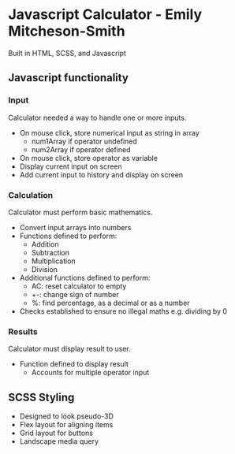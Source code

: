 # Javascript Calculator - Emily Mitcheson-Smith
Built in HTML, SCSS, and Javascript

## Javascript functionality
### Input
Calculator needed a way to handle one or more inputs.
- On mouse click, store numerical input as string in array
    - num1Array if operator undefined
    - num2Array if operator defined
- On mouse click, store operator as variable
- Display current input on screen
- Add current input to history and display on screen

### Calculation
Calculator must perform basic mathematics.
- Convert input arrays into numbers
- Functions defined to perform:
    - Addition
    - Subtraction
    - Multiplication
    - Division
- Additional functions defined to perform:
    - AC: reset calculator to empty
    - +-: change sign of number
    - %: find percentage, as a decimal or as a number
- Checks established to ensure no illegal maths e.g. dividing by 0

### Results
Calculator must display result to user.
- Function defined to display result
    - Accounts for multiple operator input



## SCSS Styling
- Designed to look pseudo-3D
- Flex layout for aligning items
- Grid layout for buttons
- Landscape media query